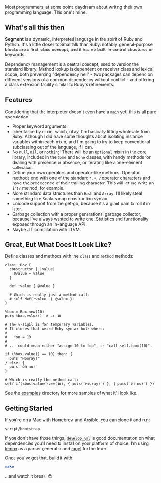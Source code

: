 Most programmers, at some point, daydream about writing their own programming language. This one's mine.

## What's all this then

**Segment** is a dynamic, interpreted language in the spirit of Ruby and Python. It's a little closer to Smalltalk than Ruby: notably, general-purpose blocks are a first-class concept, and it has no built-in control structures or keywords.

Dependency management is a central concept, used to version the standard library. Method lookup is dependent on receiver class and lexical scope, both preventing "dependency hell" - two packages can depend on different versions of a common dependency without conflict - and offering a class extension facility similar to Ruby's refinements.

## Features

Considering that the interpreter doesn't even have a `main` yet, this is all pure speculation.

 * Proper keyword arguments.
 * Inheritance by mixin, which, okay, I'm basically lifting wholesale from Ruby. Although I did have some thoughts about isolating instance variables within each mixin, and I'm going to try to keep conventional subclassing out of the language, if I can.
 * No `null`, `nil`, or `nothing`! There will be an `Optional` mixin in the core library, included in the `Some` and `None` classes, with handy methods for dealing with presence or absence, or iterating like a one-element collection.
 * Define your own operators and operator-like methods. Operator methods end with one of the standard `*`, `+`, `/` operator characters and have the precedence of their trailing character. This will let me write an `int/` method, for example.
 * More standard data structures than `Hash` and `Array`. I'll likely steal something like Scala's map construction syntax.
 * Unicode support from the get-go, because it's a giant pain to roll it in later.
 * Garbage collection with a proper generational garbage collector, because I've always wanted to write one. Statistics and functionality exposed through an in-language API.
 * Maybe JIT compilation with LLVM.

## Great, But What Does It Look Like?

Define classes and methods with the `class` and `method` methods:

```
class :Box {
  constructor { |value|
    @value = value
  }

  def :value { @value }

  # Which is really just a method call:
  # self.def(:value, { @value })
}

%box = Box.new(10)
puts %box.value()  # => 10

# The %-sigil is for temporary variables.
# It closes that weird Ruby syntax hole where:
#
#   foo = 10
#
# ... could mean either "assign 10 to foo", or "call self.foo=(10)".

if (%box.value() == 10) then: {
  puts "Hooray!"
} else: {
  puts "Oh no!"
}

# Which is really the method call:
self.if(%box.value().==(10), { puts("Hooray!") }, { puts("Oh no!") })
```

See the [examples](examples/) directory for more samples of what it'll look like.

## Getting Started

If you're on a Mac with Homebrew and Ansible, you can clone it and run:

```bash
script/bootstrap
```

If you don't have those things, [`develop.yml`](script/develop.yml) is good documentation on what dependencies you'll need to install on your platform of choice. I'm using [lemon](http://www.hwaci.com/sw/lemon/) as a parser generator and [ragel](http://www.complang.org/ragel/) for the lexer.

Once you've got that, build it with:

```bash
make
```

...and watch it break. :wink:
